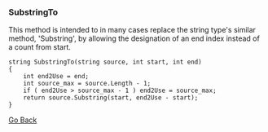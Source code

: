 ### SubstringTo

This method is intended to in many cases replace the string type's similar method, 'Substring', by allowing the designation of an end index instead of a count from start.

    string SubstringTo(string source, int start, int end)
    {
        int end2Use = end;
        int source_max = source.Length - 1;
        if ( end2Use > source_max - 1 ) end2Use = source_max;
        return source.Substring(start, end2Use - start);
    }

[Go Back](https://trevorghseay.github.io/goto-Toggle/UsefulSnippets)
